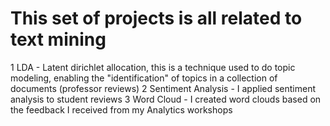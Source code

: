 # This set of projects is all related to text mining

1 LDA - Latent dirichlet allocation, this is a technique used to do topic modeling, enabling the "identification" of topics in a collection of documents (professor reviews)
2 Sentiment Analysis - I applied sentiment analysis to student reviews 
3 Word Cloud - I created word clouds based on the feedback I received from my Analytics workshops
